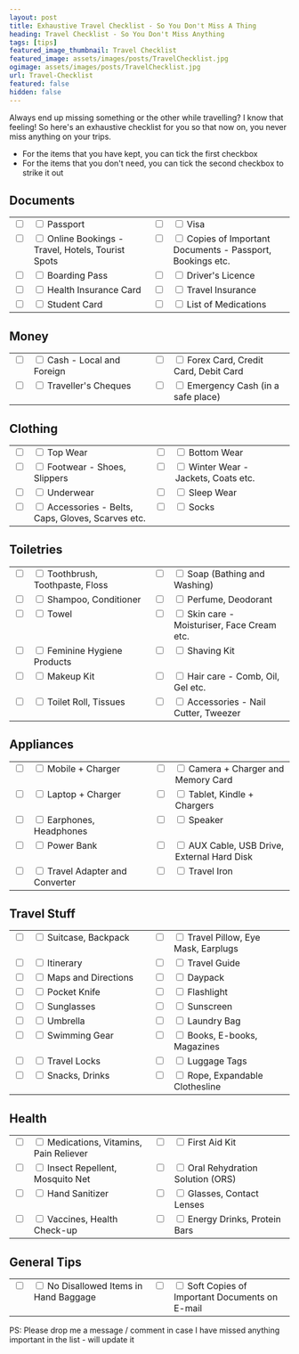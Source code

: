 ```yaml
---
layout: post
title: Exhaustive Travel Checklist - So You Don't Miss A Thing
heading: Travel Checklist - So You Don't Miss Anything
tags: [tips]
featured_image_thumbnail: Travel Checklist
featured_image: assets/images/posts/TravelChecklist.jpg
ogimage: assets/images/posts/TravelChecklist.jpg
url: Travel-Checklist
featured: false
hidden: false
---
```


Always end up missing something or the other while travelling? I know that feeling! So here's an exhaustive checklist for you so that now on, you never miss anything on your trips.

- For the items that you have kept, you can tick the first checkbox
- For the items that you don't need, you can tick the second checkbox to strike it out

## Documents

<table style="width:100%">
<tr>
    <td width="3%" valign="top"><input type="checkbox"/></td>
    <td width="47%" valign="top"><input type="checkbox"/> <label class="strikethrough"> Passport</label></td>
    <td width="3%" valign="top"><input type="checkbox"/></td>
    <td width="47%" valign="top"><input type="checkbox"> <label class="strikethrough"> Visa</label></td>
</tr>
<tr>
    <td width="3%" valign="top"><input type="checkbox"/></td>
    <td width="47%" valign="top"><input type="checkbox"/> <label class="strikethrough"> Online Bookings - Travel, Hotels, Tourist Spots</label></td>
    <td width="3%" valign="top"><input type="checkbox"/></td>
    <td width="47%" valign="top"><input type="checkbox"/> <label class="strikethrough"> Copies of Important Documents - Passport, Bookings etc.</label></td>
</tr>
<tr>
    <td width="3%" valign="top"><input type="checkbox"/></td>
    <td width="47%" valign="top"><input type="checkbox"/> <label class="strikethrough"> Boarding Pass</label></td>
    <td width="3%" valign="top"><input type="checkbox"/></td>
    <td width="47%" valign="top"><input type="checkbox"/> <label class="strikethrough"> Driver's Licence</label></td>
</tr>
<tr>
    <td width="3%" valign="top"><input type="checkbox"/></td>
    <td width="47%" valign="top"><input type="checkbox"/> <label class="strikethrough"> Health Insurance Card</label></td>
    <td width="3%" valign="top"><input type="checkbox"/></td>
    <td width="47%" valign="top"><input type="checkbox"/> <label class="strikethrough"> Travel Insurance</label></td>
</tr>
<tr>
    <td width="3%" valign="top"><input type="checkbox"/></td>
    <td width="47%" valign="top"><input type="checkbox"/> <label class="strikethrough"> Student Card</label></td>
    <td width="3%" valign="top"><input type="checkbox"/></td>
    <td width="47%" valign="top"><input type="checkbox"/> <label class="strikethrough"> List of Medications</label></td>
</tr>
</table>

## Money

<table style="width:100%">
<tr>
    <td width="3%" valign="top"><input type="checkbox"/></td>
    <td width="47%" valign="top"><input type="checkbox"/> <label class="strikethrough"> Cash - Local and Foreign</label></td>
    <td width="3%" valign="top"><input type="checkbox"/></td>
    <td width="47%" valign="top"><input type="checkbox"> <label class="strikethrough"> Forex Card, Credit Card, Debit Card</label></td>
</tr>
<tr>
    <td width="3%" valign="top"><input type="checkbox"/></td>
    <td width="47%" valign="top"><input type="checkbox"/> <label class="strikethrough"> Traveller's Cheques</label></td>
    <td width="3%" valign="top"><input type="checkbox"/></td>
    <td width="47%" valign="top"><input type="checkbox"> <label class="strikethrough"> Emergency Cash (in a safe place)</label></td> 
</tr>
</table>

## Clothing
<table style="width:100%">
<tr>
    <td width="3%" valign="top"><input type="checkbox"/></td>
    <td width="47%" valign="top"><input type="checkbox"/> <label class="strikethrough"> Top Wear</label></td>
    <td width="3%" valign="top"><input type="checkbox"/></td>
    <td width="47%" valign="top"><input type="checkbox"> <label class="strikethrough"> Bottom Wear</label></td>
</tr>
<tr>
    <td width="3%" valign="top"><input type="checkbox"/></td>
    <td width="47%" valign="top"><input type="checkbox"/> <label class="strikethrough"> Footwear - Shoes, Slippers</label></td>
    <td width="3%" valign="top"><input type="checkbox"/></td>
    <td width="47%" valign="top"><input type="checkbox"> <label class="strikethrough"> Winter Wear - Jackets, Coats etc.</label></td>
</tr>
<tr>
    <td width="3%" valign="top"><input type="checkbox"/></td>
    <td width="47%" valign="top"><input type="checkbox"/> <label class="strikethrough"> Underwear</label></td>
    <td width="3%" valign="top"><input type="checkbox"/></td>
    <td width="47%" valign="top"><input type="checkbox"> <label class="strikethrough"> Sleep Wear</label></td>
</tr>
<tr>
    <td width="3%" valign="top"><input type="checkbox"/></td>
    <td width="47%" valign="top"><input type="checkbox"/> <label class="strikethrough"> Accessories - Belts, Caps, Gloves, Scarves etc.</label></td>
    <td width="3%" valign="top"><input type="checkbox"/></td>
    <td width="47%" valign="top"><input type="checkbox"> <label class="strikethrough"> Socks</label></td>
</tr>
</table>

## Toiletries
<table style="width:100%">
<tr>
    <td width="3%" valign="top"><input type="checkbox"/></td>
    <td width="47%" valign="top"><input type="checkbox"/> <label class="strikethrough"> Toothbrush, Toothpaste, Floss</label></td>
    <td width="3%" valign="top"><input type="checkbox"/></td>
    <td width="47%" valign="top"><input type="checkbox"> <label class="strikethrough"> Soap (Bathing and Washing)</label></td>
</tr>
<tr>
    <td width="3%" valign="top"><input type="checkbox"/></td>
    <td width="47%" valign="top"><input type="checkbox"/> <label class="strikethrough"> Shampoo, Conditioner</label></td>
    <td width="3%" valign="top"><input type="checkbox"/></td>
    <td width="47%" valign="top"><input type="checkbox"> <label class="strikethrough"> Perfume, Deodorant</label></td>
</tr>
<tr>
    <td width="3%" valign="top"><input type="checkbox"/></td>
    <td width="47%" valign="top"><input type="checkbox"/> <label class="strikethrough"> Towel</label></td>
    <td width="3%" valign="top"><input type="checkbox"/></td>
    <td width="47%" valign="top"><input type="checkbox"> <label class="strikethrough"> Skin care - Moisturiser, Face Cream etc.</label></td>
</tr>
<tr>
    <td width="3%" valign="top"><input type="checkbox"/></td>
    <td width="47%" valign="top"><input type="checkbox"/> <label class="strikethrough"> Feminine Hygiene Products</label></td>
    <td width="3%" valign="top"><input type="checkbox"/></td>
    <td width="47%" valign="top"><input type="checkbox"> <label class="strikethrough"> Shaving Kit</label></td>
</tr>
<tr>
    <td width="3%" valign="top"><input type="checkbox"/></td>
    <td width="47%" valign="top"><input type="checkbox"/> <label class="strikethrough"> Makeup Kit</label></td>
    <td width="3%" valign="top"><input type="checkbox"/></td>
    <td width="47%" valign="top"><input type="checkbox"> <label class="strikethrough"> Hair care - Comb, Oil, Gel etc.</label></td>
</tr>
<tr>
    <td width="3%" valign="top"><input type="checkbox"/></td>
    <td width="47%" valign="top"><input type="checkbox"/> <label class="strikethrough"> Toilet Roll, Tissues</label></td>
    <td width="3%" valign="top"><input type="checkbox"/></td>
    <td width="47%" valign="top"><input type="checkbox"> <label class="strikethrough"> Accessories - Nail Cutter, Tweezer</label></td>
</tr>
</table>

## Appliances
<table style="width:100%">
<tr>
    <td width="3%" valign="top"><input type="checkbox"/></td>
    <td width="47%" valign="top"><input type="checkbox"/> <label class="strikethrough"> Mobile + Charger</label></td>
    <td width="3%" valign="top"><input type="checkbox"/></td>
    <td width="47%" valign="top"><input type="checkbox"> <label class="strikethrough"> Camera + Charger and Memory Card</label></td>
</tr>
<tr>
    <td width="3%" valign="top"><input type="checkbox"/></td>
    <td width="47%" valign="top"><input type="checkbox"/> <label class="strikethrough"> Laptop + Charger</label></td>
    <td width="3%" valign="top"><input type="checkbox"/></td>
    <td width="47%" valign="top"><input type="checkbox"> <label class="strikethrough"> Tablet, Kindle + Chargers</label></td>
</tr>
<tr>
    <td width="3%" valign="top"><input type="checkbox"/></td>
    <td width="47%" valign="top"><input type="checkbox"/> <label class="strikethrough"> Earphones, Headphones</label></td>
    <td width="3%" valign="top"><input type="checkbox"/></td>
    <td width="47%" valign="top"><input type="checkbox"> <label class="strikethrough"> Speaker</label></td>
</tr>
<tr>
    <td width="3%" valign="top"><input type="checkbox"/></td>
    <td width="47%" valign="top"><input type="checkbox"/> <label class="strikethrough"> Power Bank</label></td>
    <td width="3%" valign="top"><input type="checkbox"/></td>
    <td width="47%" valign="top"><input type="checkbox"> <label class="strikethrough"> AUX Cable, USB Drive, External Hard Disk</label></td>
</tr>
<tr>
    <td width="3%" valign="top"><input type="checkbox"/></td>
    <td width="47%" valign="top"><input type="checkbox"/> <label class="strikethrough"> Travel Adapter and Converter</label></td>
    <td width="3%" valign="top"><input type="checkbox"/></td>
    <td width="47%" valign="top"><input type="checkbox"> <label class="strikethrough"> Travel Iron</label></td>
</tr>
</table>

## Travel Stuff
<table style="width:100%">
<tr>
    <td width="3%" valign="top"><input type="checkbox"/></td>
    <td width="47%" valign="top"><input type="checkbox"/> <label class="strikethrough"> Suitcase, Backpack</label></td>
    <td width="3%" valign="top"><input type="checkbox"/></td>
    <td width="47%" valign="top"><input type="checkbox"> <label class="strikethrough"> Travel Pillow, Eye Mask, Earplugs</label></td>
</tr>
<tr>
    <td width="3%" valign="top"><input type="checkbox"/></td>
    <td width="47%" valign="top"><input type="checkbox"/> <label class="strikethrough"> Itinerary</label></td>
    <td width="3%" valign="top"><input type="checkbox"/></td>
    <td width="47%" valign="top"><input type="checkbox"> <label class="strikethrough"> Travel Guide</label></td>
</tr>
<tr>
    <td width="3%" valign="top"><input type="checkbox"/></td>
    <td width="47%" valign="top"><input type="checkbox"/> <label class="strikethrough"> Maps and Directions</label></td>
    <td width="3%" valign="top"><input type="checkbox"/></td>
    <td width="47%" valign="top"><input type="checkbox"> <label class="strikethrough"> Daypack</label></td>
</tr>
<tr>
    <td width="3%" valign="top"><input type="checkbox"/></td>
    <td width="47%" valign="top"><input type="checkbox"/> <label class="strikethrough"> Pocket Knife</label></td>
    <td width="3%" valign="top"><input type="checkbox"/></td>
    <td width="47%" valign="top"><input type="checkbox"> <label class="strikethrough"> Flashlight</label></td>
</tr>
<tr>
    <td width="3%" valign="top"><input type="checkbox"/></td>
    <td width="47%" valign="top"><input type="checkbox"/> <label class="strikethrough"> Sunglasses</label></td>
    <td width="3%" valign="top"><input type="checkbox"/></td>
    <td width="47%" valign="top"><input type="checkbox"> <label class="strikethrough"> Sunscreen</label></td>
</tr>
<tr>
    <td width="3%" valign="top"><input type="checkbox"/></td>
    <td width="47%" valign="top"><input type="checkbox"/> <label class="strikethrough"> Umbrella</label></td>
    <td width="3%" valign="top"><input type="checkbox"/></td>
    <td width="47%" valign="top"><input type="checkbox"> <label class="strikethrough"> Laundry Bag</label></td>
</tr>
<tr>
    <td width="3%" valign="top"><input type="checkbox"/></td>
    <td width="47%" valign="top"><input type="checkbox"/> <label class="strikethrough"> Swimming Gear</label></td>
    <td width="3%" valign="top"><input type="checkbox"/></td>
    <td width="47%" valign="top"><input type="checkbox"> <label class="strikethrough"> Books, E-books, Magazines</label></td>
</tr>
<tr>
    <td width="3%" valign="top"><input type="checkbox"/></td>
    <td width="47%" valign="top"><input type="checkbox"/> <label class="strikethrough"> Travel Locks</label></td>
    <td width="3%" valign="top"><input type="checkbox"/></td>
    <td width="47%" valign="top"><input type="checkbox"> <label class="strikethrough"> Luggage Tags</label></td>
</tr>
<tr>
    <td width="3%" valign="top"><input type="checkbox"/></td>
    <td width="47%" valign="top"><input type="checkbox"/> <label class="strikethrough"> Snacks, Drinks</label></td>
    <td width="3%" valign="top"><input type="checkbox"/></td>
    <td width="47%" valign="top"><input type="checkbox"> <label class="strikethrough"> Rope, Expandable Clothesline</label></td>
</tr>
</table>

## Health
<table style="width:100%">
<tr>
    <td width="3%" valign="top"><input type="checkbox"/></td>
    <td width="47%" valign="top"><input type="checkbox"/> <label class="strikethrough"> Medications, Vitamins, Pain Reliever</label></td>
    <td width="3%" valign="top"><input type="checkbox"/></td>
    <td width="47%" valign="top"><input type="checkbox"> <label class="strikethrough"> First Aid Kit</label></td>
</tr>
<tr>
    <td width="3%" valign="top"><input type="checkbox"/></td>
    <td width="47%" valign="top"><input type="checkbox"/> <label class="strikethrough"> Insect Repellent, Mosquito Net</label></td>
    <td width="3%" valign="top"><input type="checkbox"/></td>
    <td width="47%" valign="top"><input type="checkbox"> <label class="strikethrough"> Oral Rehydration Solution (ORS)</label></td>
</tr>
<tr>
    <td width="3%" valign="top"><input type="checkbox"/></td>
    <td width="47%" valign="top"><input type="checkbox"/> <label class="strikethrough"> Hand Sanitizer</label></td>
    <td width="3%" valign="top"><input type="checkbox"/></td>
    <td width="47%" valign="top"><input type="checkbox"> <label class="strikethrough"> Glasses, Contact Lenses</label></td>
</tr>
<tr>
    <td width="3%" valign="top"><input type="checkbox"/></td>
    <td width="47%" valign="top"><input type="checkbox"/> <label class="strikethrough"> Vaccines, Health Check-up</label></td>
    <td width="3%" valign="top"><input type="checkbox"/></td>
    <td width="47%" valign="top"><input type="checkbox"> <label class="strikethrough"> Energy Drinks, Protein Bars</label></td>
</tr>
</table>

## General Tips
<table style="width:100%">
<tr>
    <td width="3%" valign="top"><input type="checkbox"/></td>
    <td width="47%" valign="top"><input type="checkbox"/> <label class="strikethrough"> No Disallowed Items in Hand Baggage</label></td>
    <td width="3%" valign="top"><input type="checkbox"/></td>
    <td width="47%" valign="top"><input type="checkbox"> <label class="strikethrough"> Soft Copies of Important Documents on E-mail</label></td>
</tr>
</table>

PS: Please drop me a message / comment in case I have missed anything important in the list - will update it
